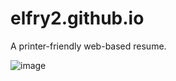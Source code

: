 # elfry2.github.io
A printer-friendly web-based resume.

![image](https://github.com/elfry2/resume/assets/47256917/28903de1-aedc-4588-8010-8105491d6908)

